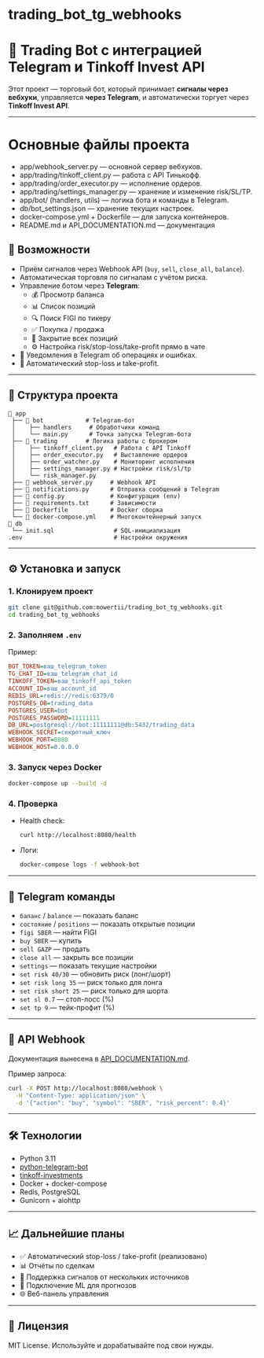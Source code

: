 # trading_bot_tg_webhooks
# 📡 Trading Bot с интеграцией Telegram и Tinkoff Invest API

Этот проект — торговый бот, который принимает **сигналы через вебхуки**, управляется **через Telegram**, и автоматически торгует через **Tinkoff Invest API**.

---
# Основные файлы проекта

* app/webhook_server.py — основной сервер вебхуков.
* app/trading/tinkoff_client.py — работа с API Тинькофф.
* app/trading/order_executor.py — исполнение ордеров.
* app/trading/settings_manager.py — хранение и изменение risk/SL/TP.
* app/bot/ (handlers, utils) — логика бота и команды в Telegram.
* db/bot_settings.json — хранение текущих настроек.
* docker-compose.yml + Dockerfile — для запуска контейнеров.
* README.md и API_DOCUMENTATION.md — документация

## 🚀 Возможности

- Приём сигналов через Webhook API (`buy`, `sell`, `close_all`, `balance`).
- Автоматическая торговля по сигналам с учётом риска.
- Управление ботом через **Telegram**:
  - 💰 Просмотр баланса
  - 📊 Список позиций
  - 🔍 Поиск FIGI по тикеру
  - ✅ Покупка / продажа
  - 🛑 Закрытие всех позиций
  - ⚙️ Настройка risk/stop-loss/take-profit прямо в чате
- 📢 Уведомления в Telegram об операциях и ошибках.
- 🔄 Автоматический stop-loss и take-profit.

---

## 📂 Структура проекта

```
📁 app
 ├── 📁 bot            # Telegram-бот
 │    ├── handlers     # Обработчики команд
 │    └── main.py      # Точка запуска Telegram-бота
 ├── 📁 trading        # Логика работы с брокером
 │    ├── tinkoff_client.py   # Работа с API Tinkoff
 │    ├── order_executor.py   # Выставление ордеров
 │    ├── order_watcher.py    # Мониторинг исполнения
 │    ├── settings_manager.py # Настройки risk/sl/tp
 │    └── risk_manager.py
 ├── 📄 webhook_server.py     # Webhook API
 ├── 📄 notifications.py      # Отправка сообщений в Telegram
 ├── 📄 config.py             # Конфигурация (env)
 ├── 📄 requirements.txt      # Зависимости
 ├── 📄 Dockerfile            # Docker сборка
 └── 📄 docker-compose.yml    # Многоконтейнерный запуск
📁 db
 └── init.sql                 # SQL-инициализация
.env                          # Настройки окружения
```

---

## ⚙️ Установка и запуск

### 1. Клонируем проект
```bash
git clone git@github.com:mowertii/trading_bot_tg_webhooks.git
cd trading_bot_tg_webhooks
```

### 2. Заполняем `.env`
Пример:
```ini
BOT_TOKEN=ваш_telegram_token
TG_CHAT_ID=ваш_telegram_chat_id
TINKOFF_TOKEN=ваш_tinkoff_api_token
ACCOUNT_ID=ваш_account_id
REDIS_URL=redis://redis:6379/0
POSTGRES_DB=trading_data
POSTGRES_USER=bot
POSTGRES_PASSWORD=11111111
DB_URL=postgresql://bot:11111111@db:5432/trading_data
WEBHOOK_SECRET=секретный_ключ
WEBHOOK_PORT=8080
WEBHOOK_HOST=0.0.0.0
```

### 3. Запуск через Docker
```bash
docker-compose up --build -d
```

### 4. Проверка
- Health check:
  ```bash
  curl http://localhost:8080/health
  ```
- Логи:
  ```bash
  docker-compose logs -f webhook-bot
  ```

---

## 💬 Telegram команды

- `баланс` / `balance` — показать баланс
- `состояние` / `positions` — показать открытые позиции
- `figi SBER` — найти FIGI
- `buy SBER` — купить
- `sell GAZP` — продать
- `close all` — закрыть все позиции
- `settings` — показать текущие настройки
- `set risk 40/30` — обновить риск (лонг/шорт)
- `set risk long 35` — риск только для лонга
- `set risk short 25` — риск только для шорта
- `set sl 0.7` — стоп-лосс (%)
- `set tp 9` — тейк-профит (%)

---

## 🔌 API Webhook

Документация вынесена в [API_DOCUMENTATION.md](./API_DOCUMENTATION.md).

Пример запроса:
```bash
curl -X POST http://localhost:8080/webhook \
  -H "Content-Type: application/json" \
  -d '{"action": "buy", "symbol": "SBER", "risk_percent": 0.4}'
```

---

## 🛠️ Технологии

- Python 3.11
- [python-telegram-bot](https://docs.python-telegram-bot.org/)
- [tinkoff-investments](https://tinkoff.github.io/investAPI/)
- Docker + docker-compose
- Redis, PostgreSQL
- Gunicorn + aiohttp

---

## 📈 Дальнейшие планы

- ✅ Автоматический stop-loss / take-profit (реализовано)
- 📊 Отчёты по сделкам
- 🔔 Поддержка сигналов от нескольких источников
- 🤖 Подключение ML для прогнозов
- 🌐 Веб-панель управления

---

## 📝 Лицензия

MIT License. Используйте и дорабатывайте под свои нужды.
